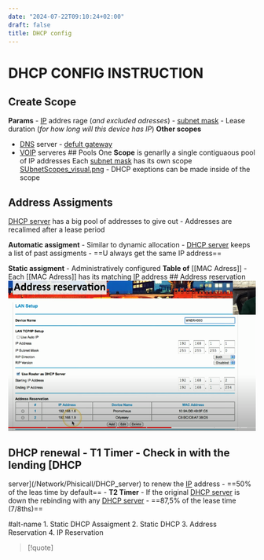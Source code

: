 ```yaml
---
date: "2024-07-22T09:10:24+02:00"
draft: false
title: DHCP config
---
```


# DHCP CONFIG INSTRUCTION

## Create Scope

**Params** - [IP](/Network/Ref_OSI/IP) addres rage (*and
excluded adresses*) - [subnet
mask](/Network/basic_network_connections/subnet_mask) -
Lease duration (*for how long will this device has IP*) **Other scopes**
- [DNS](/Network/Phisicall/DNS) server - [defult
gateway](/Network/basic_network_connections/defult_gateway)
- [VOIP](/VOIP) serveres ## Pools One **Scope** is genarlly
a single contiguaous pool of IP addresses Each [subnet
mask](/Network/basic_network_connections/subnet_mask) has
its own scope [SUbnetScopes_visual.png](/SUbnetScopes_visual.png) - DHCP
exeptions can be made inside of the scope

## Address Assigments

[DHCP server](/Network/Phisicall/DHCP_server) has a big pool
of addresses to give out - Addresses are recalimed after a lease period

**Automatic assigment** - Similar to dynamic allocation - [DHCP
server](/Network/Phisicall/DHCP_server) keeps a list of past
assigments - ==U always get the same IP address==

**Static assigment** - Administratively configured **Table of** \[\[MAC
Adress\]\] - Each \[\[MAC Adress\]\] has its matching
[IP](/Network/Ref_OSI/IP) address ## Address reservation
![Address_Reservation_visual.png](/static/Address_Reservation_visual.png)
## DHCP renewal - **T1 Timer** - Check in with the lending [DHCP
server](/Network/Phisicall/DHCP_server) to renew the
[IP](/Network/Ref_OSI/IP) address - ==50% of the leas time
by default== - **T2 Timer** - If the original [DHCP
server](/Network/Phisicall/DHCP_server) is down the
rebinding with any [DHCP
server](/Network/Phisicall/DHCP_server) - ==87,5% of the
lease time (7/8ths)==

#alt-name 1. Static DHCP Assaigment 2. Static DHCP 3. Address
Reservation 4. IP Reservation

> \[!quote\]
